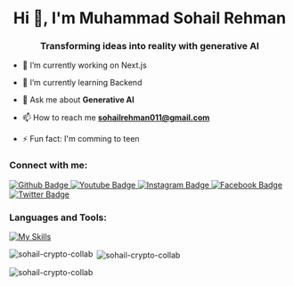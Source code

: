  <h1 align="center">Hi 👋, I'm Muhammad Sohail Rehman</h1>
 <h3 align="center">Transforming ideas into reality with generative AI</h3>

 - 🔭 I’m currently working on Next.js

- 🌱 I’m currently learning Backend

- 💬 Ask me about **Generative AI**

- 📫 How to reach me **sohailrehman011@gmail.com**
  
- ⚡ Fun fact: I'm comming to teen<br/>

  
### Connect with me:
<div id="badges">
  <a href="https://github.com">
    <img src="https://img.shields.io/badge/Github-white?style=for-the-badge&logo=Github&logoColor=black" alt="Github Badge"/>
  </a>
  <a href="https://www.youtube.com">
    <img src="https://img.shields.io/badge/YouTube-red?style=for-the-badge&logo=youtube&logoColor=white" alt="Youtube Badge"/>
  </a>
   <a href="https://www.instagram.com">
    <img src="https://img.shields.io/badge/Instagram-purple?style=for-the-badge&logo=instagram&logoColor=white" alt="Instagram Badge"/>
  </a>
   <a href="https://fb.com">
    <img src="https://img.shields.io/badge/Facebook-blue?style=for-the-badge&logo=facebook&logoColor=white" alt="Facebook Badge"/>
  </a>
   <a href="https://twitter.com">
    <img src="https://img.shields.io/badge/Twitter-blue?style=for-the-badge&logo=twitter&logoColor=white" alt="Twitter Badge"/>
  </a>
</div>

### Languages and Tools:


[![My Skills](https://skillicons.dev/icons?i=flutter,firebase,github,git,figma,css,figma,firebase,html,js,react,tailwind,ts,vercel,nextjs)](https://skillicons.dev)

<p><img align="left" src="https://github-readme-stats.vercel.app/api/top-langs?username=sohail-crypto-collab&show_icons=true&locale=en&layout=compact" alt="sohail-crypto-collab" /></p>

<p>&nbsp;<img align="center" src="https://github-readme-stats.vercel.app/api?username=sohail-crypto-collab&show_icons=true&locale=en" alt="sohail-crypto-collab" /></p>

<p><img align="center" src="https://github-readme-streak-stats.herokuapp.com/?user=sohail-crypto-collab&" alt="sohail-crypto-collab" /></p>



